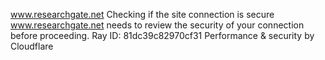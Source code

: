 www.researchgate.net
Checking if the site connection is secure
www.researchgate.net needs to review the security of your connection before proceeding.
Ray ID: 81dc39c82970cf31
Performance & security by Cloudflare